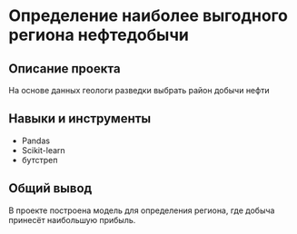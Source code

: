 # Определение наиболее выгодного региона нефтедобычи

## Описание проекта
На основе данных геологи разведки выбрать район добычи нефти

## Навыки и инструменты
- Pandas
- Scikit-learn
- бутстреп

## Общий вывод
В проекте построена модель для определения региона, где добыча принесёт наибольшую прибыль. 
